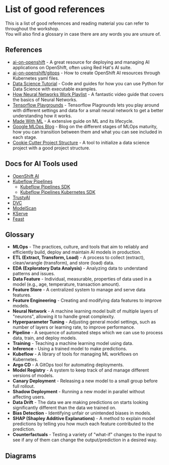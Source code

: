 # List of good references

This is a list of good references and reading material you can refer to throughout the workshop.  
You will also find a glossary in case there are any words you are unsure of.  


## References
- [ai-on-openshift](https://ai-on-openshift.io/) - A great resource for deploying and managing AI applications on OpenShift, often using Red Hat's AI suite.
- [ai-on-openshift/gitops](https://ai-on-openshift.io/odh-rhoai/gitops/) - How to create OpenShift AI resources through Kubernetes yaml files.
- [Data Science Tutorial](https://www.w3schools.com/datascience/default.asp) - Code and guides for how you can use Python for Data Science with executable examples.
- [How Neural Networks Work Playlist](https://www.youtube.com/playlist?list=PLZHQObOWTQDNU6R1_67000Dx_ZCJB-3pi) - A fantastic video guide that covers the basics of Neural Networks.
- [Tensorflow Playgrounds](https://playground.tensorflow.org/) - Tensorflow Plagrounds lets you play around with different settings and data for a small neural network to get a better understanding how it works.
- [Made With ML](https://madewithml.com/) - A extensive guide on ML and its lifecycle.
- [Google MLOps Blog](https://cloud.google.com/architecture/mlops-continuous-delivery-and-automation-pipelines-in-machine-learning) - Blog on the different stages of MLOps maturity, how you can transition between them and what you can see included in each stage.
- [Cookie Cutter Project Structure](https://cookiecutter-data-science.drivendata.org/) - A tool to initialize a data science project with a good project structure.

## Docs for AI Tools used
- [OpenShift AI](https://docs.redhat.com/en/documentation/red_hat_openshift_ai_self-managed/2-latest)
- [Kubeflow Pipelines](https://www.kubeflow.org/docs/components/pipelines/)
    - [Kubeflow Pipelines SDK](https://kubeflow-pipelines.readthedocs.io/en/sdk-2.12.0/)
    - [Kubeflow Pipelines Kubernetes SDK](https://kfp-kubernetes.readthedocs.io/en/kfp-kubernetes-1.4.0/)
- [TrustyAI](https://github.com/trustyai-explainability)
- [DVC](https://dvc.org/doc)
- [ModelScan](https://github.com/protectai/modelscan)
- [KServe](https://kserve.github.io/website/master/modelserving/control_plane/)
- [Feast](https://docs.feast.dev/)

## Glossary
- **MLOps** - The practices, culture, and tools that aim to reliably and efficiently build, deploy and maintain AI models in production.
- **ETL (Extract, Transform, Load)** - A process to collect (extract), clean/wrangle (transform), and store (load) data.
- **EDA (Exploratory Data Analysis)** - Analyzing data to understand patterns and issues.
- **Data Feature** - Individual, measurable, properties of data used in a model (e.g., age, temperature, transaction amount).
- **Feature Store** - A centralized system to manage and serve data features.
- **Feature Engineering** - Creating and modifying data features to improve models.
- **Neural Network** - A machine learning model built of multiple layers of "neurons", allowing it to handle great complexity.
- **Hyperparameter Tuning** - Adjusting general model settings, such as number of layers or learning rate, to improve performance.
- **Pipeline** - A sequence of automated steps which we can use to process data, train, and deploy models.
- **Training** - Teaching a machine learning model using data.
- **Inference** - Using a trained model to make predictions.
- **Kubeflow** - A library of tools for managing ML workflows on Kubernetes.
- **Argo CD** - A GitOps tool for automating deployments.
- **Model Registry** - A system to keep track of and manage different versions of models.
- **Canary Deployment** - Releasing a new model to a small group before full rollout.
- **Shadow Deployment** - Running a new model in parallel without affecting users.
- **Data Drift** - The data we are making predictions on starts looking significantly different than the data we trained on.
- **Bias Detection** - Identifying unfair or unintended biases in models.
- **SHAP (Shapley Additive Explanations)** - A method to explain model predictions by telling you how much each feature contributed to the prediction.
- **Counterfactuals** - Testing a variety of "what-if" changes to the input to see if any of them can change the output/prediction in a desired way.

## Diagrams